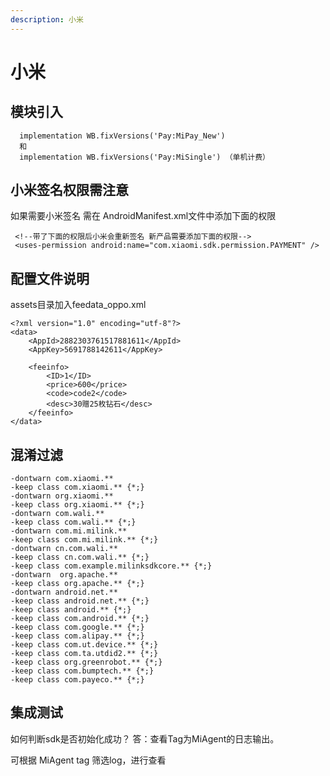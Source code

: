 ```yaml
---
description: 小米
---
```


# 小米

## 模块引入

```text
  implementation WB.fixVersions('Pay:MiPay_New')
  和
  implementation WB.fixVersions('Pay:MiSingle') （单机计费）
```

## 小米签名权限需注意

如果需要小米签名 需在 AndroidManifest.xml文件中添加下面的权限

```text
 <!--带了下面的权限后小米会重新签名 新产品需要添加下面的权限-->
 <uses-permission android:name="com.xiaomi.sdk.permission.PAYMENT" />
```

## 配置文件说明

assets目录加入feedata\_oppo.xml

```text
<?xml version="1.0" encoding="utf-8"?>
<data>
    <AppId>2882303761517881611</AppId>
    <AppKey>5691788142611</AppKey>

    <feeinfo>
        <ID>1</ID>
        <price>600</price>
        <code>code2</code>
        <desc>30赠25枚钻石</desc>
    </feeinfo>
</data>
```

## 混淆过滤

```text
-dontwarn com.xiaomi.**
-keep class com.xiaomi.** {*;}
-dontwarn org.xiaomi.**
-keep class org.xiaomi.** {*;}
-dontwarn com.wali.**
-keep class com.wali.** {*;}
-dontwarn com.mi.milink.**
-keep class com.mi.milink.** {*;}
-dontwarn cn.com.wali.**
-keep class cn.com.wali.** {*;}
-keep class com.example.milinksdkcore.** {*;}
-dontwarn  org.apache.**
-keep class org.apache.** {*;}
-dontwarn android.net.**
-keep class android.net.** {*;}
-keep class android.** {*;}
-keep class com.android.** {*;}
-keep class com.google.** {*;}
-keep class com.alipay.** {*;}
-keep class com.ut.device.** {*;}
-keep class com.ta.utdid2.** {*;}
-keep class org.greenrobot.** {*;}
-keep class com.bumptech.** {*;}
-keep class com.payeco.** {*;}
```

## 集成测试

如何判断sdk是否初始化成功？ 答：查看Tag为MiAgent的日志输出。

可根据 MiAgent tag 筛选log，进行查看

